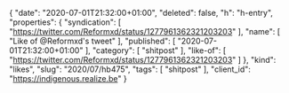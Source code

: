 {
  "date": "2020-07-01T21:32:00+01:00",
  "deleted": false,
  "h": "h-entry",
  "properties": {
    "syndication": [
      "https://twitter.com/Reformxd/status/1277961362321203203"
    ],
    "name": [
      "Like of @Reformxd's tweet"
    ],
    "published": [
      "2020-07-01T21:32:00+01:00"
    ],
    "category": [
      "shitpost"
    ],
    "like-of": [
      "https://twitter.com/Reformxd/status/1277961362321203203"
    ]
  },
  "kind": "likes",
  "slug": "2020/07/hb475",
  "tags": [
    "shitpost"
  ],
  "client_id": "https://indigenous.realize.be"
}
